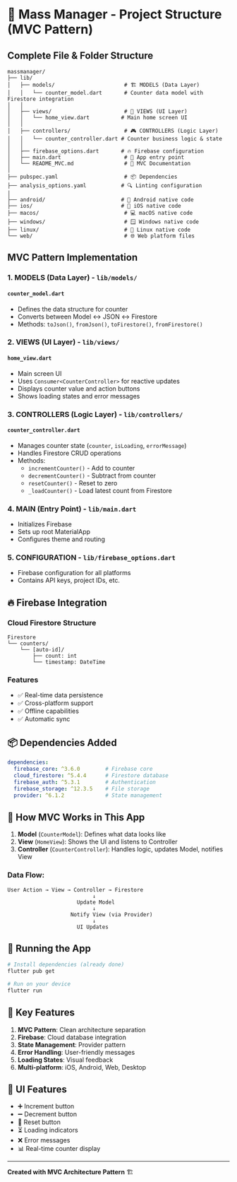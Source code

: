 # 📱 Mass Manager - Project Structure (MVC Pattern)

## Complete File & Folder Structure

```
massmanager/
├── lib/
│   ├── models/                      # 🏗️ MODELS (Data Layer)
│   │   └── counter_model.dart       # Counter data model with Firestore integration
│   │
│   ├── views/                       # 🎨 VIEWS (UI Layer)
│   │   └── home_view.dart          # Main home screen UI
│   │
│   ├── controllers/                 # 🎮 CONTROLLERS (Logic Layer)
│   │   └── counter_controller.dart # Counter business logic & state
│   │
│   ├── firebase_options.dart       # 🔥 Firebase configuration
│   ├── main.dart                    # 🚀 App entry point
│   └── README_MVC.md                # 📖 MVC Documentation
│
├── pubspec.yaml                     # 📦 Dependencies
├── analysis_options.yaml           # 🔍 Linting configuration
│
├── android/                        # 🤖 Android native code
├── ios/                            # 🍎 iOS native code
├── macos/                           # 💻 macOS native code
├── windows/                         # 🪟 Windows native code
├── linux/                           # 🐧 Linux native code
└── web/                             # 🌐 Web platform files

```

## MVC Pattern Implementation

### 1. **MODELS** (Data Layer) - `lib/models/`

#### `counter_model.dart`
- Defines the data structure for counter
- Converts between Model ↔ JSON ↔ Firestore
- Methods: `toJson()`, `fromJson()`, `toFirestore()`, `fromFirestore()`

### 2. **VIEWS** (UI Layer) - `lib/views/`

#### `home_view.dart`
- Main screen UI
- Uses `Consumer<CounterController>` for reactive updates
- Displays counter value and action buttons
- Shows loading states and error messages

### 3. **CONTROLLERS** (Logic Layer) - `lib/controllers/`

#### `counter_controller.dart`
- Manages counter state (`counter`, `isLoading`, `errorMessage`)
- Handles Firestore CRUD operations
- Methods:
  - `incrementCounter()` - Add to counter
  - `decrementCounter()` - Subtract from counter
  - `resetCounter()` - Reset to zero
  - `_loadCounter()` - Load latest count from Firestore

### 4. **MAIN** (Entry Point) - `lib/main.dart`

- Initializes Firebase
- Sets up root MaterialApp
- Configures theme and routing

### 5. **CONFIGURATION** - `lib/firebase_options.dart`

- Firebase configuration for all platforms
- Contains API keys, project IDs, etc.

## 🔥 Firebase Integration

### Cloud Firestore Structure
```
Firestore
└── counters/
    └── [auto-id]/
        ├── count: int
        └── timestamp: DateTime
```

### Features
- ✅ Real-time data persistence
- ✅ Cross-platform support
- ✅ Offline capabilities
- ✅ Automatic sync

## 📦 Dependencies Added

```yaml
dependencies:
  firebase_core: ^3.6.0        # Firebase core
  cloud_firestore: ^5.4.4      # Firestore database
  firebase_auth: ^5.3.1        # Authentication
  firebase_storage: ^12.3.5    # File storage
  provider: ^6.1.2             # State management
```

## 🎯 How MVC Works in This App

1. **Model** (`CounterModel`): Defines what data looks like
2. **View** (`HomeView`): Shows the UI and listens to Controller
3. **Controller** (`CounterController`): Handles logic, updates Model, notifies View

### Data Flow:
```
User Action → View → Controller → Firestore
                           ↓
                      Update Model
                           ↓
                    Notify View (via Provider)
                           ↓
                      UI Updates
```

## 🚀 Running the App

```bash
# Install dependencies (already done)
flutter pub get

# Run on your device
flutter run
```

## 📝 Key Features

1. **MVC Pattern**: Clean architecture separation
2. **Firebase**: Cloud database integration
3. **State Management**: Provider pattern
4. **Error Handling**: User-friendly messages
5. **Loading States**: Visual feedback
6. **Multi-platform**: iOS, Android, Web, Desktop

## 🎨 UI Features

- ➕ Increment button
- ➖ Decrement button
- 🔄 Reset button
- ⏳ Loading indicators
- ❌ Error messages
- 📊 Real-time counter display

---

**Created with MVC Architecture Pattern** 🏗️
